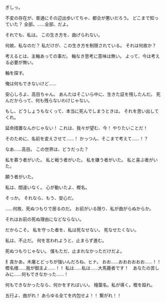ぎしっ。

不変の存在が、普通にその辺出歩いてちゃ、都合が悪いだろう。
どこまで知っていた？
全部。……全部、だよ。



それでも、私は。
この生き方を、曲げられない。

何故、私なのだ？
私だけが、この生き方を制限されている。
それは何故か？

考えるとは、主軸あっての事だ。
軸なき思考に意味は無い。
よって、今は考える必要が無い。

軸を探す。

俺は何もできないけど……

安心しろよ、高目ちゃん。
あんたはそこいら中に、生きた証を残したんだ。
死んだからって、何も残らないわけじゃない。

もし、どうしょうもなくって、本当に死んでしまうときは。
それを思い出してくれ。



延命措置なんかじゃない！
これは、我々が望む、今！
やりたいことだ！


そのために、名前を変えさせて……！
かっつん、そこまで考えて……！？




なあ……高目。
この世界は、どうだった？

私を慕う者がいた。
私と戦う者がいた。
私を嫌う者がいた。
私と喜ぶ者がいた。

願う者がいた。

私は、間違いなく。
心が動いたよ、樫名。

そっか。
それなら、もう、安心だ。




……何故、死ぬつもりで居るのだ。
お前がいる限り、私が曲がらぬからか。

それはお前の死ぬ理由になどならない。


だからこそ。
私を守った者を、私は死なせない。
死なせたくない。

私は、不止だ。
何を言われようと、止まらず進む。


死ぬつもりじゃない。
僕もただ、止まれなかっただけだよ。


犭貪かあ。木屠とどっちが強いんだろね、ヒナ。
おお……おおおおおお……！！　樫名様……我が御主よ……！！
私は……私は……大馬鹿者です！　あなたの苦しみに……何もできなかった……！

何もできなかったなら、何かをすればいい。
檜葉名。私が導く。樫を殴れ。


五行よ、曲がれ！
あらゆる全てを内包せよ！！
繋がれ！！






